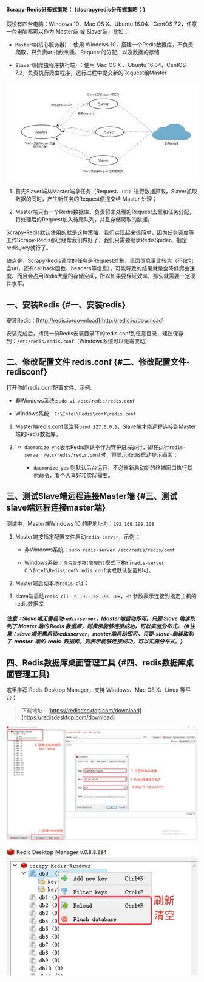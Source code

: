 #### Scrapy-Redis分布式策略： {#scrapyredis分布式策略：}

假设有四台电脑：Windows 10、Mac OS X、Ubuntu 16.04、CentOS 7.2，任意一台电脑都可以作为 Master端 或 Slaver端，比如：

* `Master端`\(核心服务器\) ：使用 Windows 10，搭建一个Redis数据库，不负责爬取，只负责url指纹判重、Request的分配，以及数据的存储

* `Slaver端`\(爬虫程序执行端\) ：使用 Mac OS X 、Ubuntu 16.04、CentOS 7.2，负责执行爬虫程序，运行过程中提交新的Request给Master

![](/assets/redis.png)

1. 首先Slaver端从Master端拿任务（Request、url）进行数据抓取，Slaver抓取数据的同时，产生新任务的Request便提交给 Master 处理；

2. Master端只有一个Redis数据库，负责将未处理的Request去重和任务分配，将处理后的Request加入待爬队列，并且存储爬取的数据。

Scrapy-Redis默认使用的就是这种策略，我们实现起来很简单，因为任务调度等工作Scrapy-Redis都已经帮我们做好了，我们只需要继承RedisSpider、指定redis\_key就行了。

缺点是，Scrapy-Redis调度的任务是Request对象，里面信息量比较大（不仅包含url，还有callback函数、headers等信息），可能导致的结果就是会降低爬虫速度、而且会占用Redis大量的存储空间，所以如果要保证效率，那么就需要一定硬件水平。

## 一、安装Redis {#一、安装redis}

安装Redis：[http://redis.io/download](http://redis.io/download)

安装完成后，拷贝一份Redis安装目录下的redis.conf到任意目录，建议保存到：`/etc/redis/redis.conf`（Windows系统可以无需变动\)

## 二、修改配置文件 redis.conf {#二、修改配置文件-redisconf}

打开你的redis.conf配置文件，示例:

* 非Windows系统:`sudo vi /etc/redis/redis.conf`

* Windows系统：`C:\Intel\Redis\conf\redis.conf`

1. Master端redis.conf里注释`bind 127.0.0.1`，Slave端才能远程连接到Master端的Redis数据库。

2. * `daemonize yno`表示Redis默认不作为守护进程运行，即在运行`redis-server /etc/redis/redis.conf`时，将显示Redis启动提示画面；

     * `daemonize yes`
       则默认后台运行，不必重新启动新的终端窗口执行其他命令，看个人喜好和实际需要。

## 三、测试Slave端远程连接Master端 {#三、测试slave端远程连接master端}

测试中，Master端Windows 10 的IP地址为：`192.168.199.108`

1. Master端按指定配置文件启动`redis-server`，示例：

   * 非Windows系统：`sudo redis-server /etc/redis/redis/conf`

   * Windows系统：`命令提示符(管理员)`模式下执行`redis-server C:\Intel\Redis\conf\redis.conf`读取默认配置即可。

2. Master端启动本地`redis-cli`：

3. slave端启动`redis-cli -h 192.168.199.108`，-h 参数表示连接到指定主机的redis数据库

##### 注意：Slave端无需启动`redis-server`，Master端启动即可。只要 Slave 端读取到了 Master 端的 Redis 数据库，则表示能够连接成功，可以实施分布式。 {#注意：slave端无需启动redisserver，master端启动即可。只要-slave-端读取到了-master-端的-redis-数据库，则表示能够连接成功，可以实施分布式。}

## 四、Redis数据库桌面管理工具 {#四、redis数据库桌面管理工具}

这里推荐 Redis Desktop Manager，支持 Windows、Mac OS X、Linux 等平台：

> 下载地址：[https://redisdesktop.com/download](https://redisdesktop.com/download)

![](/assets/redis-manager-first.png)

![](/assets/redis-reload-flush.png)

